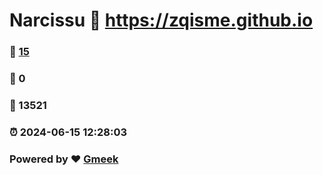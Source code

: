 # Narcissu :link: https://zqisme.github.io 
### :page_facing_up: [15](https://zqisme.github.io/tag.html) 
### :speech_balloon: 0 
### :hibiscus: 13521 
### :alarm_clock: 2024-06-15 12:28:03 
### Powered by :heart: [Gmeek](https://github.com/Meekdai/Gmeek)
